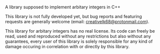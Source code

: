 A library supposed to implement arbitary integers in C++

This library is not fully developed yet, but bug reports and featuring requests are generally welcome (email: creativelk68@protonmail.com).


This library for arbitary integers has no real license. Its code can freely be read, used and reproduced without any restrictions but also without any guarantees,
every user of this library is solely responsible for any kind of damage occuring in correlation with or directly by this library.